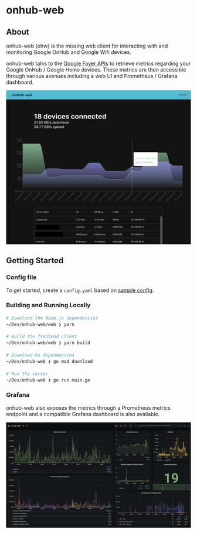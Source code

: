 # onhub-web

## About

onhub-web (ohw) is the missing web client for interacting with and monitoring Google OnHub and Google Wifi devices.

onhub-web talks to the [Google Foyer APIs](https://documenter.getpostman.com/view/7490211/SzzdD1pF?version=latest) to retrieve metrics regarding your Google OnHub / Google Home devices. These metrics are then accessible through various avenues including a web UI and Prometheus / Grafana dashboard.

![onhub-web's web UI](./docs/img/ohw-web-ui.png)

## Getting Started

### Config file

To get started, create a `config.yaml` based on [sample config](./config.sample.yaml).

### Building and Running Locally

```bash
# Download the Node.js dependencies
~/Dev/onhub-web/web ❯ yarn

# Build the frontend client
~/Dev/onhub-web/web ❯ yarn build

# Download Go dependencies
~/Dev/onhub-web ❯ go mod download

# Run the server
~/Dev/onhub-web ❯ go run main.go
```

### Grafana

onhub-web also exposes the metrics through a Prometheus metrics endpoint and a compatible Grafana dashboard is also available.

![onhub-web's Grafana Dashboard](./docs/img/ohw-grafana-dashboard.png)
